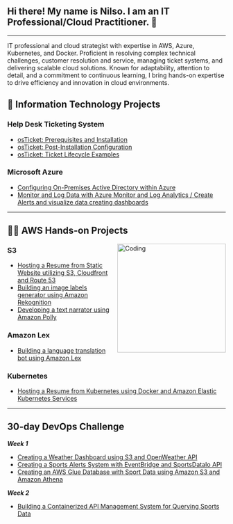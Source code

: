 ## Hi there! My name is Nilso. I am an IT Professional/Cloud Practitioner. 👋
---
IT professional and cloud strategist with expertise in AWS, Azure, Kubernetes, and Docker. Proficient in resolving complex technical challenges, customer resolution and service, managing ticket systems, and delivering scalable cloud solutions. Known for adaptability, attention to detail, and a commitment to continuous learning, I bring hands-on expertise to drive efficiency and innovation in cloud environments.

<h2>📂 Information Technology Projects</h2>

### Help Desk Ticketing System
- [osTicket: Prerequisites and Installation](https://github.com/nilsojc/osticket-prereqs) 
- [osTicket: Post-Installation Configuration](https://github.com/nilsojc/post-install-config) 
- [osTicket: Ticket Lifecycle Examples](https://github.com/nilsojc/ticket-lifecycle) 

### Microsoft Azure
- [Configuring On-Premises Active Directory within Azure](https://github.com/nilsojc/configure-ad) 
- [Monitor and Log Data with Azure Monitor and Log Analytics / Create Alerts and visualize data creating dashboards](https://github.com/nilsojc/azure-log-dashboard)


---



<h2>👨‍💻 AWS Hands-on Projects</h2>   
<img align="right" alt="Coding" width="250" src="https://media.licdn.com/dms/image/v2/D4E22AQEx3Bh092HTtA/feedshare-shrink_800/feedshare-shrink_800/0/1700101809100?e=2147483647&v=beta&t=5URA87r12cXDSJayTKHW9Fo-_70mxoCCPpGYXYcw_Fs">

### S3

- [Hosting a Resume from Static Website utilizing S3, Cloudfront and Route 53](https://github.com/nilsojc/resumefromstaticwebsite)
- [Building an image labels generator using Amazon Rekognition](https://github.com/nilsojc/labelswithamazon)
- [Developing a text narrator using Amazon Polly](https://github.com/nilsojc/amazonpollywiths3)

### Amazon Lex

- [Building a language translation bot using Amazon Lex](https://github.com/nilsojc/languagebotamazonlex)


### Kubernetes
- [Hosting a Resume from Kubernetes using Docker and Amazon Elastic Kubernetes Services](https://github.com/nilsojc/kubernetesresume)


---

<h2>30-day DevOps Challenge</h2>   

***Week 1***
  - [Creating a Weather Dashboard using S3 and OpenWeather API](https://github.com/nilsojc/weatherdash)
  - [Creating a Sports Alerts System with EventBridge and SportsDataIo API](https://github.com/nilsojc/gamedaynotifications)
  - [Creating an AWS Glue Database with Sport Data using Amazon S3 and Amazon Athena](https://github.com/nilsojc/epldatalake)

***Week 2***
  - [Building a Containerized API Management System for Querying Sports Data](https://github.com/nilsojc/serieapipeline)

                



<!--
**Nil8888/Nil8888** is a ✨ _special_ ✨ repository because its `README.md` (this file) appears on your GitHub profile.

Here are some ideas to get you started:

- 🔭 I’m currently working on ...
- 🌱 I’m currently learning ...
- 👯 I’m looking to collaborate on ...
- 🤔 I’m looking for help with ...
- 💬 Ask me about ...
- 📫 How to reach me: ...
- 😄 Pronouns: ...
- ⚡ Fun fact: ...
-->
